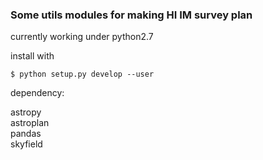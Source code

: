 ### Some utils modules for making HI IM survey plan 

currently working under python2.7

install with

`$ python setup.py develop --user`


dependency: 

astropy\
astroplan\
pandas\
skyfield

